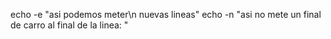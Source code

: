 echo -e "asi podemos meter\n nuevas lineas"
echo -n "asi no mete un final de carro al final de la linea: "

